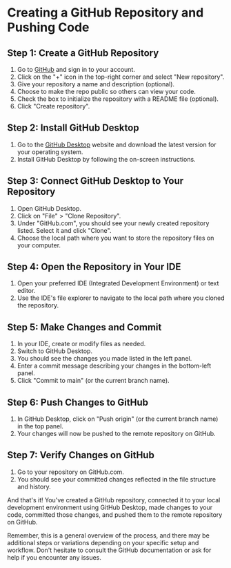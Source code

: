 # Creating a GitHub Repository and Pushing Code

## Step 1: Create a GitHub Repository

1. Go to [GitHub](https://github.com) and sign in to your account.
2. Click on the "+" icon in the top-right corner and select "New repository".
3. Give your repository a name and description (optional).
4. Choose to make the repo public so others can view your code.
5. Check the box to initialize the repository with a README file (optional).
6. Click "Create repository".

## Step 2: Install GitHub Desktop

1. Go to the [GitHub Desktop](https://desktop.github.com/) website and download the latest version for your operating system.
2. Install GitHub Desktop by following the on-screen instructions.

## Step 3: Connect GitHub Desktop to Your Repository

1. Open GitHub Desktop.
2. Click on "File" > "Clone Repository".
3. Under "GitHub.com", you should see your newly created repository listed. Select it and click "Clone".
4. Choose the local path where you want to store the repository files on your computer.

## Step 4: Open the Repository in Your IDE

1. Open your preferred IDE (Integrated Development Environment) or text editor.
2. Use the IDE's file explorer to navigate to the local path where you cloned the repository.

## Step 5: Make Changes and Commit

1. In your IDE, create or modify files as needed.
2. Switch to GitHub Desktop.
3. You should see the changes you made listed in the left panel.
4. Enter a commit message describing your changes in the bottom-left panel.
5. Click "Commit to main" (or the current branch name).

## Step 6: Push Changes to GitHub

1. In GitHub Desktop, click on "Push origin" (or the current branch name) in the top panel.
2. Your changes will now be pushed to the remote repository on GitHub.

## Step 7: Verify Changes on GitHub

1. Go to your repository on GitHub.com.
2. You should see your committed changes reflected in the file structure and history.

And that's it! You've created a GitHub repository, connected it to your local development environment using GitHub Desktop, made changes to your code, committed those changes, and pushed them to the remote repository on GitHub.

Remember, this is a general overview of the process, and there may be additional steps or variations depending on your specific setup and workflow. Don't hesitate to consult the GitHub documentation or ask for help if you encounter any issues.